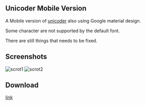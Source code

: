 Unicoder Mobile Version
-----------------------

A Mobile version of [unicoder](https://github.com/venam/unicoder) also using Google material design.

Some character are not supported by the default font.

There are still things that needs to be fixed.


Screenshots
-----------

![scrot1](https://raw.github.com/venam/unicoder_mobile/master/unicoder1.png)
![scrot2](https://raw.github.com/venam/unicoder_mobile/master/unicoder2.png)


Download
---------

[link](http://venam.nixers.net/unicoder.apk)
